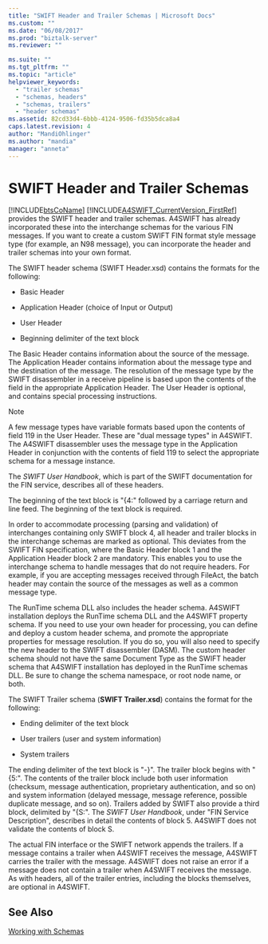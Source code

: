 ```yaml
---
title: "SWIFT Header and Trailer Schemas | Microsoft Docs"
ms.custom: ""
ms.date: "06/08/2017"
ms.prod: "biztalk-server"
ms.reviewer: ""

ms.suite: ""
ms.tgt_pltfrm: ""
ms.topic: "article"
helpviewer_keywords: 
  - "trailer schemas"
  - "schemas, headers"
  - "schemas, trailers"
  - "header schemas"
ms.assetid: 82cd33d4-6bbb-4124-9506-fd35b5dca8a4
caps.latest.revision: 4
author: "MandiOhlinger"
ms.author: "mandia"
manager: "anneta"
---
```

# SWIFT Header and Trailer Schemas
[!INCLUDE[btsCoName](../../includes/btsconame-md.md)] [!INCLUDE[A4SWIFT_CurrentVersion_FirstRef](../../includes/a4swift-currentversion-firstref-md.md)] provides the SWIFT header and trailer schemas. A4SWIFT has already incorporated these into the interchange schemas for the various FIN messages. If you want to create a custom SWIFT FIN format style message type (for example, an N98 message), you can incorporate the header and trailer schemas into your own format.  
  
 The SWIFT header schema (SWIFT Header.xsd) contains the formats for the following:  
  
-   Basic Header  
  
-   Application Header (choice of Input or Output)  
  
-   User Header  
  
-   Beginning delimiter of the text block  
  
 The Basic Header contains information about the source of the message. The Application Header contains information about the message type and the destination of the message. The resolution of the message type by the SWIFT disassembler in a receive pipeline is based upon the contents of the field in the appropriate Application Header. The User Header is optional, and contains special processing instructions.  
  
> [!NOTE]
>  A few message types have variable formats based upon the contents of field 119 in the User Header. These are "dual message types" in A4SWIFT. The A4SWIFT disassembler uses the message type in the Application Header in conjunction with the contents of field 119 to select the appropriate schema for a message instance.  
  
 The *SWIFT User Handbook*, which is part of the SWIFT documentation for the FIN service, describes all of these headers.  
  
 The beginning of the text block is "{4:" followed by a carriage return and line feed. The beginning of the text block is required.  
  
 In order to accommodate processing (parsing and validation) of interchanges containing only SWIFT block 4, all header and trailer blocks in the interchange schemas are marked as optional. This deviates from the SWIFT FIN specification, where the Basic Header block 1 and the Application Header block 2 are mandatory. This enables you to use the interchange schema to handle messages that do not require headers. For example, if you are accepting messages received through FileAct, the batch header may contain the source of the messages as well as a common message type.  
  
 The RunTime schema DLL also includes the header schema. A4SWIFT installation deploys the RunTime schema DLL and the A4SWIFT property schema. If you need to use your own header for processing, you can define and deploy a custom header schema, and promote the appropriate properties for message resolution. If you do so, you will also need to specify the new header to the SWIFT disassembler (DASM). The custom header schema should not have the same Document Type as the SWIFT header schema that A4SWIFT installation has deployed in the RunTime schemas DLL. Be sure to change the schema namespace, or root node name, or both.  
  
 The SWIFT Trailer schema (**SWIFT Trailer.xsd**) contains the format for the following:  
  
-   Ending delimiter of the text block  
  
-   User trailers (user and system information)  
  
-   System trailers  
  
 The ending delimiter of the text block is "-}". The trailer block begins with "{5:". The contents of the trailer block include both user information (checksum, message authentication, proprietary authentication, and so on) and system information (delayed message, message reference, possible duplicate message, and so on). Trailers added by SWIFT also provide a third block, delimited by "{S:". The *SWIFT User Handbook*, under "FIN Service Description", describes in detail the contents of block 5. A4SWIFT does not validate the contents of block S.  
  
 The actual FIN interface or the SWIFT network appends the trailers. If a message contains a trailer when A4SWIFT receives the message, A4SWIFT carries the trailer with the message. A4SWIFT does not raise an error if a message does not contain a trailer when A4SWIFT receives the message. As with headers, all of the trailer entries, including the blocks themselves, are optional in A4SWIFT.  
  
## See Also  
 [Working with Schemas](../../adapters-and-accelerators/accelerator-swift/working-with-schemas.md)